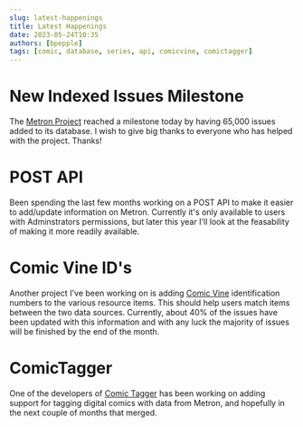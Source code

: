 ```yaml
---
slug: latest-happenings
title: Latest Happenings
date: 2023-05-24T10:35
authors: [bpepple]
tags: [comic, database, series, api, comicvine, comictagger]
---
```

New Indexed Issues Milestone
============================

The [Metron Project](https://metron.cloud/) reached a milestone today by having 65,000 issues added to its database. I wish to give big thanks to everyone who has helped with the project. Thanks!

POST API
========

Been spending the last few months working on a POST API to make it easier to add/update information on Metron. Currently it's only available to users with Adminstrators permissions, but later this year I'll look at the feasability of making it more readily available.

Comic Vine ID's
===============

Another project I've been working on is adding [Comic Vine](https://comicvine.gamespot.com/) identification numbers to the various resource items. This should help users match items between the two data sources. Currently, about 40% of the issues have been updated with this information and with any luck the majority of issues will be finished by the end of the month.

ComicTagger
===========

One of the developers of [Comic Tagger](https://github.com/comictagger/comictagger) has been working on adding support for tagging digital comics with data from Metron, and hopefully in the next couple of months that merged.